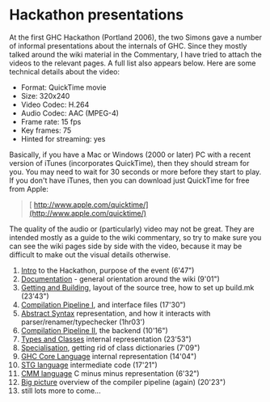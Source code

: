 # Hackathon presentations



At the first GHC Hackathon (Portland 2006), the two Simons gave a number of informal presentations about the internals of GHC.  Since they mostly talked around the wiki material in the Commentary, I have tried to attach the videos to the relevant pages.  A full list also appears below. Here are some technical details about the video:


- Format: QuickTime movie
- Size: 320x240
- Video Codec: H.264
- Audio Codec: AAC (MPEG-4)
- Frame rate: 15 fps
- Key frames: 75
- Hinted for streaming: yes


Basically, if you have a Mac or Windows (2000 or later) PC with a recent version of iTunes (incorporates QuickTime), then they should stream for you.  You may need to wait for 30 seconds or more before they start to play.  If you don't have iTunes, then you can download just QuickTime for free from Apple:


>
>
> [ http://www.apple.com/quicktime/](http://www.apple.com/quicktime/)
>
>


The quality of the audio or (particularly) video may not be great.  They are intended mostly as a guide to the wiki commentary, so try to make sure you can see the wiki pages side by side with the video, because it may be difficult to make out the visual details otherwise.


1. [
  Intro](http://www.youtube.com/watch?v=_ywd5BOwPd4&list=PLBkRCigjPwyeCSD_DFxpd246YIF7_RDDI) to the Hackathon, purpose of the event (6'47")
1. [
  Documentation](http://www.youtube.com/watch?v=RAKZvIiP2tk&list=PLBkRCigjPwyeCSD_DFxpd246YIF7_RDDI) - general orientation around the wiki (9'01")
1. [
  Getting and Building](http://www.youtube.com/watch?v=zkMJ6GQpGyc&list=PLBkRCigjPwyeCSD_DFxpd246YIF7_RDDI), layout of the source tree, how to set up build.mk (23'43")
1. [
  Compilation Pipeline I](http://www.youtube.com/watch?v=dzSc8ACz_mw&list=PLBkRCigjPwyeCSD_DFxpd246YIF7_RDDI), and interface files (17'30")
1. [
  Abstract Syntax](http://www.youtube.com/watch?v=lw7kbUvAmK4&list=PLBkRCigjPwyeCSD_DFxpd246YIF7_RDDI) representation, and how it interacts with parser/renamer/typechecker (1hr03')
1. [
  Compilation Pipeline II](http://www.youtube.com/watch?v=Upm_kYMgI_c&list=PLBkRCigjPwyeCSD_DFxpd246YIF7_RDDI), the backend (10'16")
1. [
  Types and Classes](http://www.youtube.com/watch?v=pN9rhQHcfCo&list=PLBkRCigjPwyeCSD_DFxpd246YIF7_RDDI) internal representation (23'53")
1. [
  Specialisation](http://www.youtube.com/watch?v=FOVJpOmnsaE&list=PLBkRCigjPwyeCSD_DFxpd246YIF7_RDDI), getting rid of class dictionaries (7'09")
1. [
  GHC Core Language](http://www.youtube.com/watch?v=EQA69dvkQIk&list=PLBkRCigjPwyeCSD_DFxpd246YIF7_RDDI) internal representation (14'04")
1. [
  STG language](http://www.youtube.com/watch?v=v0J1iZ7F7W8&list=PLBkRCigjPwyeCSD_DFxpd246YIF7_RDDI) intermediate code (17'21")
1. [
  CMM language](http://www.youtube.com/watch?v=UlD_FWl6lLc&list=PLBkRCigjPwyeCSD_DFxpd246YIF7_RDDI) C minus minus representation (6'32")
1. [
  Big picture](http://www.youtube.com/watch?v=xT8RWDwbdkA&list=PLBkRCigjPwyeCSD_DFxpd246YIF7_RDDI) overview of the compiler pipeline (again) (20'23")
1. still lots more to come...
